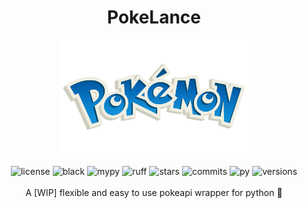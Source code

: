 <h1 align="center"><b>PokeLance</b></h1>
<p align="center">
<img src="docs/assets/pokelance.png" width=300 alt="logo"><br><br>
<img src="https://img.shields.io/github/license/FallenDeity/PokeLance?style=flat-square" alt="license">
<img src="https://img.shields.io/badge/code%20style-black-000000.svg?style=flat-square" alt="black">
<img src="https://img.shields.io/badge/%20type_checker-mypy-%231674b1?style=flat-square" alt="mypy">
<img src="https://img.shields.io/badge/%20linter-ruff-%231674b1?style=flat-square" alt="ruff">
<img src="https://img.shields.io/github/stars/FallenDeity/PokeLance?style=flat-square" alt="stars">
<img src="https://img.shields.io/github/last-commit/FallenDeity/PokeLance?style=flat-square" alt="commits">
<img src="https://img.shields.io/pypi/pyversions/PokeLance?style=flat-square" alt="py">
<img src="https://img.shields.io/pypi/v/PokeLance?style=flat-square" alt="versions">
<br><br>
A [WIP] flexible and easy to use pokeapi wrapper for python 🚀
</p>
